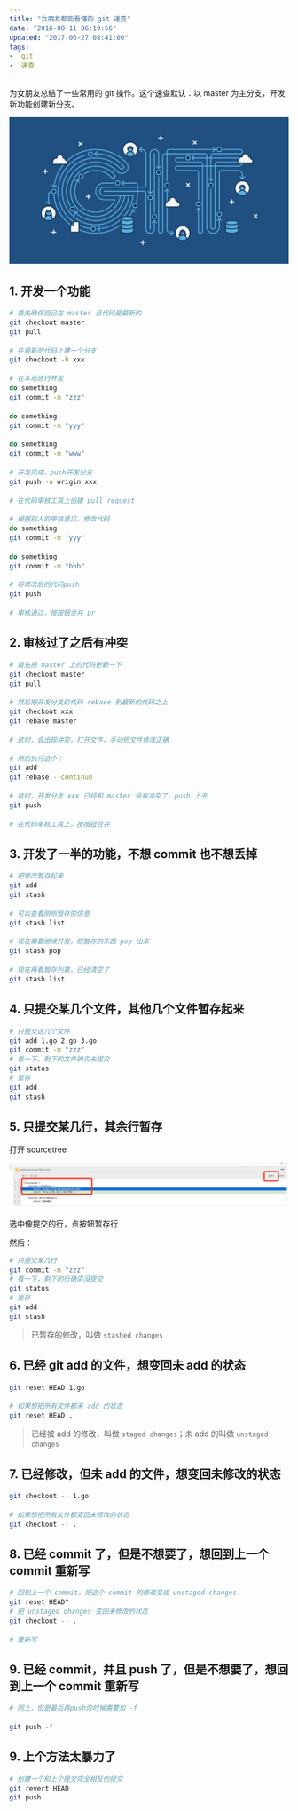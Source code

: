```yaml
---
title: "女朋友都能看懂的 git 速查"
date: "2016-08-11 06:19:56"
updated: "2017-06-27 08:41:00"
tags:
-  git
-  速查
---
```



为女朋友总结了一些常用的 git 操作。这个速查默认：以 master 为主分支，开发新功能创建新分支。

[](/notename/ "girlfriend readable git quick")

![atlassian-getting-git-right.jpg-94.4kB][1]

## 1. 开发一个功能

```bash
# 首先确保自己在 master 且代码是最新的
git checkout master
git pull

# 在最新的代码上建一个分支
git checkout -b xxx

# 在本地进行开发
do something
git commit -m "zzz"

do something
git commit -m "yyy"

do something
git commit -m "www"

# 开发完成，push开发分支
git push -u origin xxx

# 在代码审核工具上创建 pull request

# 根据别人的审核意见，修改代码
do something
git commit -m "yyy"

do something
git commit -m "bbb"

# 将修改后的代码push
git push

# 审核通过，按按钮合并 pr

```

## 2. 审核过了之后有冲突

```bash
# 首先把 master 上的代码更新一下
git checkout master
git pull

# 然后把开发分支的代码 rebase 到最新的代码之上
git checkout xxx
git rebase master

# 这时，会出现冲突，打开文件，手动把文件修改正确

# 然后执行这个：
git add .
git rebase --continue

# 这时，开发分支 xxx 已经和 master 没有冲突了，push 上去
git push

# 在代码审核工具上，按按钮合并

```

## 3. 开发了一半的功能，不想 commit 也不想丢掉

```bash
# 把修改暂存起来
git add .
git stash

# 可以查看刚刚暂存的信息
git stash list

# 现在需要继续开发，把暂存的东西 pop 出来
git stash pop

# 现在再看暂存列表，已经清空了
git stash list

```

## 4. 只提交某几个文件，其他几个文件暂存起来

```bash
# 只提交这几个文件
git add 1.go 2.go 3.go
git commit -m "zzz"
# 看一下，剩下的文件确实未提交
git status
# 暂存
git add .
git stash

```

## 5. 只提交某几行，其余行暂存

打开 sourcetree 

![image_1aps6uir211qg14423s41qjq85g9.png-47.5kB][2]

选中像提交的行，点按钮暂存行

然后：

```bash
# 只提交某几行
git commit -m "zzz"
# 看一下，剩下的行确实没提交
git status
# 暂存
git add .
git stash

```

> 已暂存的修改，叫做 `stashed changes` 

## 6. 已经 git add 的文件，想变回未 add 的状态

```bash
git reset HEAD 1.go

# 如果想把所有文件都未 add 的状态
git reset HEAD .
```

> 已经被 add 的修改，叫做 `staged changes`；未 add 的叫做 `unstaged changes` 

## 7. 已经修改，但未 add 的文件，想变回未修改的状态
```bash
git checkout -- 1.go

# 如果想把所有文件都变回未修改的状态
git checkout -- .
```

## 8. 已经 commit 了，但是不想要了，想回到上一个 commit 重新写

```bash
# 回到上一个 commit，把这个 commit 的修改变成 unstaged changes
git reset HEAD^
# 把 unstaged changes 变回未修改的状态
git checkout -- .

# 重新写
```

## 9. 已经 commit，并且 push 了，但是不想要了，想回到上一个 commit 重新写

```bash
# 同上，但是最后再push的时候需要加 -f

git push -f

```

## 9. 上个方法太暴力了

```bash
# 创建一个和上个提交完全相反的提交
git revert HEAD
git push
```

  [1]: /images/56a0d8728d3325d70ca114f659975936.jpg
  [2]: /images/40fd3596ffd1775197277b3916aa77ed.png
